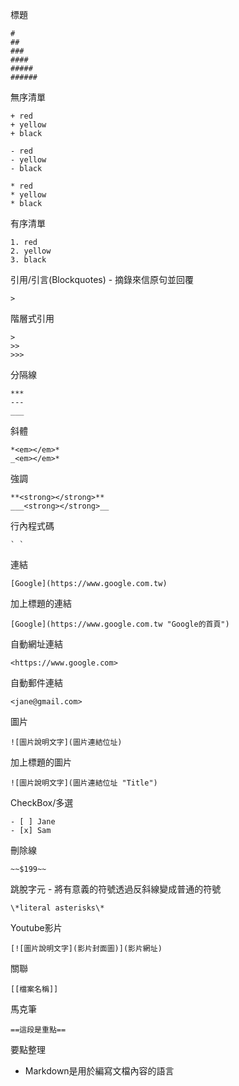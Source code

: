 標題
```
#
##
###
####
#####
######
```

無序清單
```
+ red
+ yellow
+ black
```
```
- red
- yellow
- black
```
```
* red
* yellow
* black
```

有序清單
```
1. red
2. yellow
3. black
```

引用/引言(Blockquotes) - 摘錄來信原句並回覆
```
>
```

階層式引用
```
>
>>
>>>
```

分隔線
```
***
---
___
```

斜體
```
*<em></em>*
_<em></em>*
```

強調
```
**<strong></strong>**
___<strong></strong>__
```

行內程式碼
```
` `
```

連結
```
[Google](https://www.google.com.tw)
```

加上標題的連結
```
[Google](https://www.google.com.tw "Google的首頁")
```

自動網址連結
```
<https://www.google.com>
```

自動郵件連結
```
<jane@gmail.com>
```

圖片
```
![圖片說明文字](圖片連結位址)
```

加上標題的圖片
```
![圖片說明文字](圖片連結位址 "Title")
```

CheckBox/多選
```
- [ ] Jane
- [x] Sam
```

刪除線
```
~~$199~~
```

跳脫字元 - 將有意義的符號透過反斜線變成普通的符號
```
\*literal asterisks\*
```

Youtube影片
```
[![圖片說明文字](影片封面圖)](影片網址)
```

關聯
```
[[檔案名稱]]
```

馬克筆
```
==這段是重點==
```

要點整理
- Markdown是用於編寫文檔內容的語言